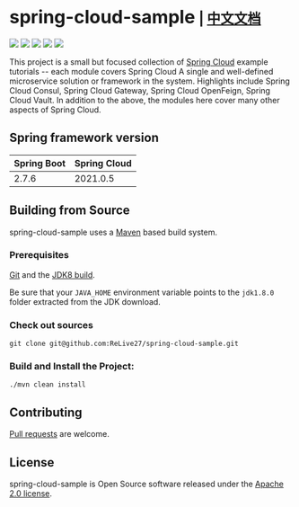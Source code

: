 # <font size="6p">spring-cloud-sample</font> <font size="5p">  | [中文文档](README.md)</font>

<p align="left">
	<a href="https://github.com/ReLive27/spring-cloud-sample/stargazers"><img src="https://img.shields.io/github/stars/ReLive27/spring-cloud-sample?style=flat-square&logo=GitHub"></a>
	<a href="https://github.com/ReLive27/spring-cloud-sample/network/members"><img src="https://img.shields.io/github/forks/ReLive27/spring-cloud-sample?style=flat-square&logo=GitHub"></a>
	<a href="https://github.com/ReLive27/spring-cloud-sample/watchers"><img src="https://img.shields.io/github/watchers/ReLive27/spring-cloud-sample?style=flat-square&logo=GitHub"></a>
	<a href="https://github.com/ReLive27/spring-cloud-sample/issues"><img src="https://img.shields.io/github/issues/ReLive27/spring-cloud-sample.svg?style=flat-square&logo=GitHub"></a>
	<a href="https://github.com/ReLive27/spring-cloud-sample/blob/main/LICENSE"><img src="https://img.shields.io/github/license/ReLive27/spring-cloud-sample.svg?style=flat-square"></a>
</p>

This project is a small but focused collection of [Spring Cloud](https://spring.io/projects/spring-cloud) example
tutorials -- each module covers Spring Cloud A single and well-defined microservice solution or framework in the system.
Highlights include Spring Cloud Consul, Spring Cloud Gateway, Spring Cloud OpenFeign, Spring Cloud Vault. In addition to
the above, the modules here cover many other aspects of Spring Cloud.

## Spring framework version

| Spring Boot  | Spring Cloud  | 
| ---------------- | ----------------- |
| 2.7.6           | 2021.0.5          | 

## Building from Source

spring-cloud-sample uses a [Maven](https://maven.apache.org/) based build system.

### Prerequisites

[Git](https://help.github.com/set-up-git-redirect) and
the [JDK8 build](https://www.oracle.com/technetwork/java/javase/downloads).

Be sure that your `JAVA_HOME` environment variable points to the `jdk1.8.0` folder extracted from the JDK download.

### Check out sources

```
git clone git@github.com:ReLive27/spring-cloud-sample.git
```

### Build and Install the Project:

```
./mvn clean install
```

## Contributing

[Pull requests](https://help.github.com/articles/creating-a-pull-request) are welcome.

## License

spring-cloud-sample is Open Source software released under the
[Apache 2.0 license](https://www.apache.org/licenses/LICENSE-2.0.html).

